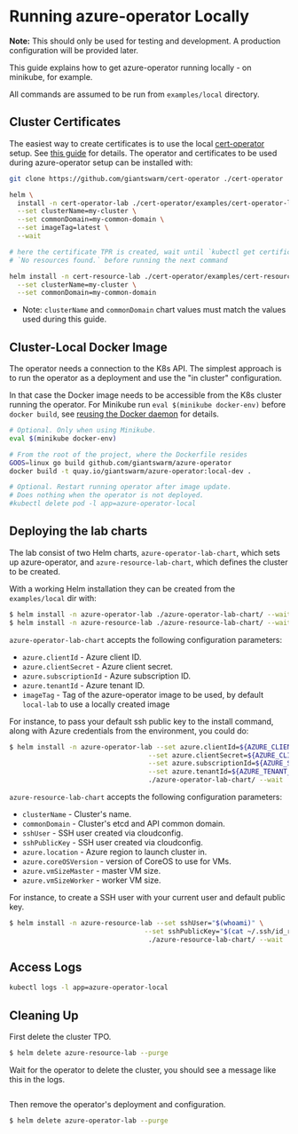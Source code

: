 # Running azure-operator Locally

**Note:** This should only be used for testing and development.
A production configuration will be provided later.

This guide explains how to get azure-operator running locally - on minikube, for
example.

All commands are assumed to be run from `examples/local` directory.

## Cluster Certificates

The easiest way to create certificates is to use the local [cert-operator]
setup. See [this guide][cert-operator-local-setup] for details. The operator and
certificates to be used during azure-operator setup can be installed with:

```bash
git clone https://github.com/giantswarm/cert-operator ./cert-operator

helm \
  install -n cert-operator-lab ./cert-operator/examples/cert-operator-lab-chart/ \
  --set clusterName=my-cluster \
  --set commonDomain=my-common-domain \
  --set imageTag=latest \
  --wait

# here the certificate TPR is created, wait until `kubectl get certificate` returns
# `No resources found.` before running the next command

helm install -n cert-resource-lab ./cert-operator/examples/cert-resource-lab-chart/ \
  --set clusterName=my-cluster \
  --set commonDomain=my-common-domain
```

- Note: `clusterName` and `commonDomain` chart values must match the values used
  during this guide.


## Cluster-Local Docker Image

The operator needs a connection to the K8s API. The simplest approach is to run
the operator as a deployment and use the "in cluster" configuration.

In that case the Docker image needs to be accessible from the K8s cluster
running the operator. For Minikube run `eval $(minikube docker-env)` before
`docker build`, see [reusing the Docker daemon] for details.

[reusing the docker daemon]: https://github.com/kubernetes/minikube/blob/master/docs/reusing_the_docker_daemon.md

```bash
# Optional. Only when using Minikube.
eval $(minikube docker-env)

# From the root of the project, where the Dockerfile resides
GOOS=linux go build github.com/giantswarm/azure-operator
docker build -t quay.io/giantswarm/azure-operator:local-dev .

# Optional. Restart running operator after image update.
# Does nothing when the operator is not deployed.
#kubectl delete pod -l app=azure-operator-local
```

## Deploying the lab charts

The lab consist of two Helm charts, `azure-operator-lab-chart`, which sets up azure-operator,
and `azure-resource-lab-chart`, which defines the cluster to be created.

With a working Helm installation they can be created from the `examples/local` dir with:

```bash
$ helm install -n azure-operator-lab ./azure-operator-lab-chart/ --wait
$ helm install -n azure-resource-lab ./azure-resource-lab-chart/ --wait
```

`azure-operator-lab-chart` accepts the following configuration parameters:
* `azure.clientId` - Azure client ID.
* `azure.clientSecret` - Azure client secret.
* `azure.subscriptionId` - Azure subscription ID.
* `azure.tenantId` - Azure tenant ID.
* `imageTag` - Tag of the azure-operator image to be used, by default `local-lab` to use a locally created image

For instance, to pass your default ssh public key to the install command, along with Azure credentials from the environment, you could do:

```bash
$ helm install -n azure-operator-lab --set azure.clientId=${AZURE_CLIENT_ID} \
                                   --set azure.clientSecret=${AZURE_CLIENT_SECRET} \
                                   --set azure.subscriptionId=${AZURE_SUBSCRIPTION_ID} \
                                   --set azure.tenantId=${AZURE_TENANT_ID} \
                                   ./azure-operator-lab-chart/ --wait
```

`azure-resource-lab-chart` accepts the following configuration parameters:
* `clusterName` - Cluster's name.
* `commonDomain` - Cluster's etcd and API common domain.
* `sshUser` - SSH user created via cloudconfig.
* `sshPublicKey` - SSH user created via cloudconfig.
* `azure.location` - Azure region to launch cluster in.
* `azure.coreOSVersion` - version of CoreOS to use for VMs.
* `azure.vmSizeMaster` - master VM size.
* `azure.vmSizeWorker` - worker VM size.

For instance, to create a SSH user with your current user and default public key.

```bash
$ helm install -n azure-resource-lab --set sshUser="$(whoami)" \
                                  --set sshPublicKey="$(cat ~/.ssh/id_rsa.pub)" \
                                   ./azure-resource-lab-chart/ --wait
```

## Access Logs

```bash
kubectl logs -l app=azure-operator-local
```

## Cleaning Up

First delete the cluster TPO.

```bash
$ helm delete azure-resource-lab --purge
```

Wait for the operator to delete the cluster, you should see a message like
this in the logs.

```{"caller":"github.com/giantswarm/azure-operator/service/resource/resourcegroup/resource.go:244","cluster":"test-cluster","debug":"deleted the resource group in the Azure API","resource":"resourcegroup","time":"17-10-23 08:23:00.396"}
```

Then remove the operator's deployment and configuration.

```bash
$ helm delete azure-operator-lab --purge
```

[cert-operator]: https://github.com/giantswarm/cert-operator
[cert-operator-local-setup]: https://github.com/giantswarm/cert-operator/tree/master/examples/local
